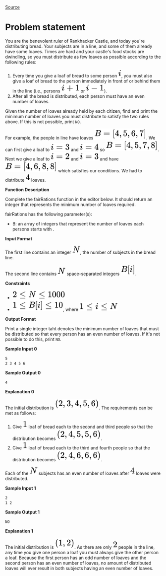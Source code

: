 [Source](https://www.hackerrank.com/challenges/fair-rations/problem)
# Problem statement
You are the benevolent ruler of Rankhacker Castle, and today you're distributing bread.  Your subjects are in a line, and some of them already have some loaves.  Times are hard and your castle's food stocks are dwindling, so you must distribute as few loaves as possible according to the following rules:


1. Every time you give a loaf of bread to some person ![](./Resources/Element1.svg), you must also give a loaf of bread to the person immediately in front of or behind them in the line (i.e., persons ![](./Resources/Element2.svg) or ![](./Resources/Element3.svg)).    
2. After all the bread is distributed, each person must have an even number of loaves.

Given the number of loaves already held by each citizen, find and print the minimum number of loaves you must distribute to satisfy the two rules above. If this is not possible, print ```NO```.

For example, the people in line have loaves ![](./Resources/Element4.svg).  We can first give a loaf to ![](./Resources/Element5.svg) and ![](./Resources/Element6.svg) so ![](./Resources/Element7.svg).  Next we give a loaf to ![](./Resources/Element8.svg) and ![](./Resources/Element5.svg) and have ![](./Resources/Element9.svg) which satisfies our conditions.  We had to distribute ![](./Resources/Element10.svg) loaves.  


**Function Description**

Complete the fairRations function in the editor below.  It should return an integer that represents the minimum number of loaves required.  

fairRations has the following parameter(s):  


* B: an array of integers that represent the number of loaves each persons starts with . 





**Input Format**


The first line contains an integer ![](./Resources/Element11.svg), the number of subjects in the bread line.  

The second line contains ![](./Resources/Element11.svg) space-separated integers ![](./Resources/Element12.svg).





**Constraints**



* ![](./Resources/Element13.svg)
* ![](./Resources/Element14.svg), where ![](./Resources/Element15.svg)





**Output Format**


Print a single integer taht denotes the minimum number of loaves that must be distributed so that every person has an even number of loaves.  If it's not possible to do this, print ```NO```.


**Sample Input 0**

```
5
2 3 4 5 6
```

**Sample Output 0**

```
4
```

**Explanation 0**

The initial distribution is ![](./Resources/Element16.svg). The requirements can be met as follows:  


1. Give ![](./Resources/Element17.svg) loaf of bread each to the second and third people so that the distribution becomes ![](./Resources/Element18.svg).  
2. Give ![](./Resources/Element17.svg) loaf of bread each to the third and fourth people so that the distribution becomes ![](./Resources/Element19.svg).  

Each of the ![](./Resources/Element11.svg) subjects has an even number of loaves after ![](./Resources/Element10.svg) loaves were distributed.


**Sample Input 1**

```
2
1 2
```

**Sample Output 1**

```
NO
```

**Explanation 1**

The initial distribution is ![](./Resources/Element20.svg). As there are only ![](./Resources/Element21.svg) people in the line, any time you give one person a loaf you must always give the other person a loaf. Because the first person has an odd number of loaves and the second person has an even number of loaves, no amount of distributed loaves will ever result in both subjects having an even number of loaves. 





